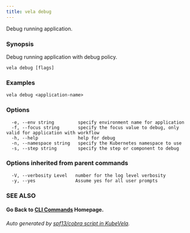 ```yaml
---
title: vela debug
---
```


Debug running application.

### Synopsis

Debug running application with debug policy.

```
vela debug [flags]
```

### Examples

```
vela debug <application-name>
```

### Options

```
  -e, --env string         specify environment name for application
  -f, --focus string       specify the focus value to debug, only valid for application with workflow
  -h, --help               help for debug
  -n, --namespace string   specify the Kubernetes namespace to use
  -s, --step string        specify the step or component to debug
```

### Options inherited from parent commands

```
  -V, --verbosity Level   number for the log level verbosity
  -y, --yes               Assume yes for all user prompts
```

### SEE ALSO



#### Go Back to [CLI Commands](vela) Homepage.


###### Auto generated by [spf13/cobra script in KubeVela](https://github.com/kubevela/kubevela/tree/master/hack/docgen).
